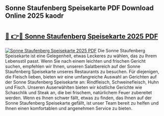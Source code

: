 ## Sonne Staufenberg Speisekarte PDF Download Online 2025 kaodr

# <h2><a href="http://gc8n2m.nevu.top/?p=Sonne+Staufenberg+Speisekarte">🔗 👉🔴 Sonne Staufenberg Speisekarte 2025 PDF</a></h2>

[![Sonne Staufenberg Speisekarte 2025 PDF](https://i.imgur.com/dBaPXMq.png)](http://gc8n2m.nevu.top/?p=Sonne+Staufenberg+Speisekarte)
Die Sonne Staufenberg Speisekarte ist eine Gelegenheit, etwas Leckeres zu wählen, das zu Ihrem Lebensstil passt. Wenn Sie nach einem leichten und frischen Gericht suchen, empfehlen wir Ihnen, unseren Salatbereich auf der Sonne Staufenberg Speisekarte unseres Restaurants zu besuchen. Für diejenigen, die Fleisch lieben, bieten wir eine umfangreiche Auswahl an Gerichten auf der Sonne Staufenberg Speisekarte an: Rindfleisch, Schweinefleisch, Huhn und Fisch. Unseren Auserwählten bieten wir köstliche Gerichte wie Schaschlik und Steak an, die bei frischem, natürlichem Feuer zubereitet werden. Wenn es Ihnen schwer fällt, etwas zu finden, das Ihnen auf der Sonne Staufenberg Speisekarte gefällt, ist unser Team bereit zu helfen und Ihnen einen komfortablen und angenehmen Service zu bieten.
